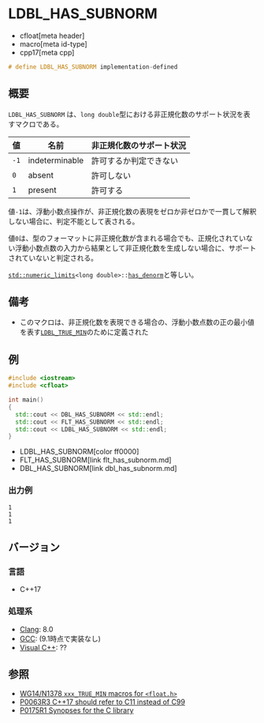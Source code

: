 # LDBL_HAS_SUBNORM
* cfloat[meta header]
* macro[meta id-type]
* cpp17[meta cpp]

```cpp
# define LDBL_HAS_SUBNORM implementation-defined
```

## 概要
`LDBL_HAS_SUBNORM` は、`long double`型における非正規化数のサポート状況を表すマクロである。

| 値   | 名前 | 非正規化数のサポート状況 |
|------|------|--------------------------|
| `-1` | indeterminable | 許可するか判定できない   |
| `0`  | absent         | 許可しない               |
| `1`  | present        | 許可する                 |

値`-1`は、浮動小数点操作が、非正規化数の表現をゼロか非ゼロかで一貫して解釈しない場合に、判定不能として表される。

値`0`は、型のフォーマットに非正規化数が含まれる場合でも、正規化されていない浮動小数点数の入力から結果として非正規化数を生成しない場合に、サポートされていないと判定される。

[`std::numeric_limits`](/reference/limits/numeric_limits.md)`<long double>::`[`has_denorm`](/reference/limits/numeric_limits/has_denorm.md)と等しい。


## 備考
- このマクロは、非正規化数を表現できる場合の、浮動小数点数の正の最小値を表す[`LDBL_TRUE_MIN`](ldbl_true_min.md)のために定義された


## 例
```cpp example
#include <iostream>
#include <cfloat>

int main()
{
  std::cout << DBL_HAS_SUBNORM << std::endl;
  std::cout << FLT_HAS_SUBNORM << std::endl;
  std::cout << LDBL_HAS_SUBNORM << std::endl;
}
```
* LDBL_HAS_SUBNORM[color ff0000]
* FLT_HAS_SUBNORM[link flt_has_subnorm.md]
* DBL_HAS_SUBNORM[link dbl_has_subnorm.md]

### 出力例
```
1
1
1
```

## バージョン
### 言語
- C++17

### 処理系
- [Clang](/implementation.md#clang): 8.0
- [GCC](/implementation.md#gcc): (9.1時点で実装なし)
- [Visual C++](/implementation.md#visual_cpp): ??


## 参照
- [WG14/N1378 `xxx_TRUE_MIN` macros for `<float.h>`](http://www.open-std.org/jtc1/sc22/wg14/www/docs/n1378.htm)
- [P0063R3 C++17 should refer to C11 instead of C99](http://www.open-std.org/jtc1/sc22/wg21/docs/papers/2016/p0063r3.html)
- [P0175R1 Synopses for the C library](http://www.open-std.org/jtc1/sc22/wg21/docs/papers/2016/p0175r1.html)
